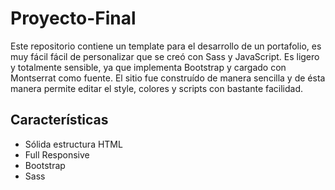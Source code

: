 # Proyecto-Final

Este repositorio contiene un template para el desarrollo de un portafolio, es muy fácil fácil de personalizar que se creó con Sass y JavaScript. Es ligero y totalmente sensible, ya que implementa Bootstrap y cargado con Montserrat como fuente. El sitio fue construído de manera sencilla y de ésta manera permite editar el style, colores y scripts con bastante facilidad.

## Características

* Sólida estructura HTML
* Full Responsive
* Bootstrap
* Sass 

